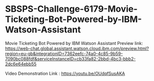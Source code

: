 # SBSPS-Challenge-6179-Movie-Ticketing-Bot-Powered-by-IBM-Watson-Assistant
Movie Ticketing Bot Powered by IBM Watson Assistant
Preview link: https://web-chat.global.assistant.watson.cloud.ibm.com/preview.html?region=eu-gb&integrationID=7362eefc-74a0-4c85-9b59-7090bc088fdf&serviceInstanceID=cb33fa82-2bbd-4bc3-bbb2-2dc6e64ebb55

Video Demonstration Link : https://youtu.be/OUdqfSusAKA

